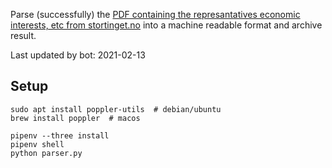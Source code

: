 Parse (successfully) the [PDF containing the represantatives economic interests, etc from stortinget.no](https://www.stortinget.no/no/Stortinget-og-demokratiet/Representantene/Okonomiske-interesser/) into a machine readable format and archive result.

Last updated by bot: 2021-02-13

## Setup
    sudo apt install poppler-utils  # debian/ubuntu
    brew install poppler  # macos

    pipenv --three install
    pipenv shell
    python parser.py
